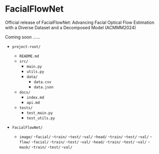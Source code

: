 # FacialFlowNet
Official release of FacialFlowNet: Advancing Facial Optical Flow Estimation with a Diverse Dataset and a Decomposed Model (ACMMM2024)


Coming soon ......


- `project-root/`
  - `README.md`
  - `src/`
    - `main.py`
    - `utils.py`
    - `data/`
      - `data.csv`
      - `data.json`
  - `docs/`
    - `index.md`
    - `api.md`
  - `tests/`
    - `test_main.py`
    - `test_utils.py`


- `FacialFlowNet/`
  - `image/`
    -`facial/`
      -`train/`
      -`test/`
      -`val/`
    -`head/`
      -`train/`
      -`test/`
      -`val/`
  -`flow/`
    -`facial/`
      -`train/`
      -`test/`
      -`val/`
    -`head/`
      -`train/`
      -`test/`
      -`val/`
  -`mask/`
    -`train/`
    -`test/`
    -`val/`

